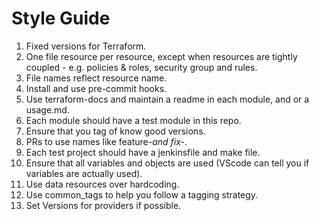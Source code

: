 # Style Guide

1. Fixed versions for Terraform.
2. One file resource per resource, except when resources are tightly coupled - e.g. policies & roles, security group and rules.
3. File names reflect resource name.
4. Install and use pre-commit hooks.
5. Use terraform-docs and maintain a readme in each module, and or a usage.md.
6. Each module should have a test module in this repo.
7. Ensure that you tag of know good versions.
8. PRs to use names like feature-_and fix-_.
9. Each test project should have a jenkinsfile and make file.
10. Ensure that all variables and objects are used (VScode can tell you if variables are actually used).
11. Use data resources over hardcoding.
12. Use common_tags to help you follow a tagging strategy.
13. Set Versions for providers if possible.
